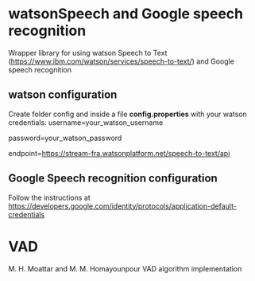 # watsonSpeech and Google speech recognition
Wrapper library for using watson Speech to Text (https://www.ibm.com/watson/services/speech-to-text/) and Google speech recognition


## watson configuration

Create folder config and inside a file **config.properties** with your watson credentials:
username=your_watson_username

password=your_watson_password

endpoint=https://stream-fra.watsonplatform.net/speech-to-text/api

## Google Speech recognition configuration
Follow the instructions at
https://developers.google.com/identity/protocols/application-default-credentials

# VAD

M. H. Moattar and M. M. Homayounpour VAD algorithm implementation
